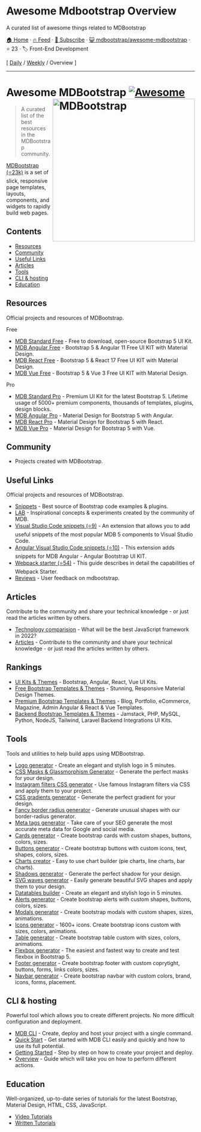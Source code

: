 # Awesome Mdbootstrap Overview

A curated list of awesome things related to MDBootstrap

[🏠 Home](/README.md) · [🔥 Feed](https://www.trackawesomelist.com/mdbootstrap/awesome-mdbootstrap/rss.xml) · [📮 Subscribe](https://trackawesomelist.us17.list-manage.com/subscribe?u=d2f0117aa829c83a63ec63c2f&id=36a103854c) · [😺 mdbootstrap/awesome-mdbootstrap](https://github.com/mdbootstrap/awesome-mdbootstrap) · ⭐ 23 · 🏷️ Front-End Development

[ [Daily](/content/mdbootstrap/awesome-mdbootstrap/README.md) / [Weekly](/content/mdbootstrap/awesome-mdbootstrap/week/README.md) / Overview ]

---

# Awesome MDBootstrap [![Awesome](https://awesome.re/badge.svg)](https://github.com/sindresorhus/awesome) [<img src="https://mdbootstrap.com/img/Marketing/general/logo/huge/mdb.png" width="380" align="right" alt="MDBootstrap">](https://mdbootstrap.com)

> A curated list of the best resources in the MDBootstrap community.

[MDBootstrap (⭐23k)](https://github.com/mdbootstrap/mdb-ui-kit) is a set of slick, responsive page templates, layouts, components, and widgets to rapidly build web pages.

## Contents

*   [Resources](#resources)
*   [Community](#community)
*   [Useful Links](#useful-links)
*   [Articles](#articles)
*   [Tools](#tools)
*   [CLI & hosting](#cli--hosting)
*   [Education](#education)

## Resources

Official projects and resources of MDBootstrap.

Free

*   [MDB Standard Free](https://mdbootstrap.com/docs/standard/) - Free to download, open-source Bootstrap 5 UI Kit.
*   [MDB Angular Free](https://mdbootstrap.com/docs/angular/) - Bootstrap 5 & Angular 11 Free UI KIT with Material Design.
*   [MDB React Free](https://mdbootstrap.com/docs/react/) - Bootstrap 5 & React 17 Free UI KIT with Material Design.
*   [MDB Vue Free](https://mdbootstrap.com/docs/vue/) - Bootstrap 5 & Vue 3 Free UI KIT with Material Design.

Pro

*   [MDB Standard Pro](https://mdbootstrap.com/docs/standard/pro/) - Premium UI Kit for the latest Bootstrap 5. Lifetime usage of 5000+ premium components, thousands of templates, plugins, design blocks.
*   [MDB Angular Pro](https://mdbootstrap.com/docs/angular/pro/) - Material Design for Bootstrap 5 with Angular.
*   [MDB React Pro](https://mdbootstrap.com/docs/react/pro/) - Material Design for Bootstrap 5 with React.
*   [MDB Vue Pro](https://mdbootstrap.com/docs/vue/pro/) - Material Design for Bootstrap 5 with Vue.

## Community

*   Projects created with MDBootstrap.

## Useful Links

Official projects and resources of MDBootstrap.

*   [Snippets](https://mdbootstrap.com/snippets/) - Best source of Bootstrap code examples & plugins.
*   [LAB](https://mdbootstrap.com/docs/standard/lab/) - Inspirational concepts & experiments created by the community of MDB.
*   [Visual Studio Code snippets (⭐9)](https://github.com/mdbootstrap/MDB-VSCode-snippets) - An extension that allows you to add useful snippets of the most popular MDB 5 components to Visual Studio Code.
*   [Angular Visual Studio Code snippets (⭐10)](https://github.com/mdbootstrap/mdb-angular-vscode-snippets) - This extension adds snippets for MDB Angular - Angular Bootstrap UI KIT.
*   [Webpack starter (⭐54)](https://github.com/mdbootstrap/mdb-webpack-starter) - This guide describes in detail the capabilities of Webpack Starter.
*   [Reviews](https://www.g2.com/products/material-design-for-bootstrap/reviews) - User feedback on mdbootstrap.

## Articles

Contribute to the community and share your technical knowledge - or just read the articles written by others.

*   [Technology comparision](https://mdbootstrap.com/docs/technology-comparison/) - What will be the best JavaScript framework in 2022?
*   [Articles](https://mdbootstrap.com/articles/) - Contribute to the community and share your technical knowledge - or just read the articles written by others.

## Rankings

*   [UI Kits & Themes](https://mdbootstrap.com/publications/ui-kits/) - Bootstrap, Angular, React, Vue UI Kits.
*   [Free Bootstrap Templates & Themes](https://mdbootstrap.com/publications/free-templates/) - Stunning, Responsive Material Design Themes.
*   [Premium Bootstrap Templates & Themes](https://mdbootstrap.com/publications/templates/) - Blog, Portfolio, eCommerce, Magazine, Admin Angular & React & Vue Templates.
*   [Backend Bootstrap Templates & Themes](https://mdbootstrap.com/publications/backend/) - Jamstack, PHP, MySQL, Python, NodeJS, Tailwind, Laravel Backend Integrations UI Kits.

## Tools

Tools and utilities to help build apps using MDBootstrap.

*   [Logo generator](https://mdbootstrap.com/docs/standard/tools/design/logo-generator/) - Create an elegant and stylish logo in 5 minutes.
*   [CSS Masks & Glassmorphism Generator](https://mdbootstrap.com/docs/standard/tools/design/masks/) - Generate the perfect masks for your design.
*   [Instagram filters CSS generator](https://mdbootstrap.com/docs/standard/tools/design/instagram-filters/) - Use famous Instagram filters via CSS and apply them to your project.
*   [CSS gradients generator](https://mdbootstrap.com/docs/standard/tools/design/gradients/) - Generate the perfect gradient for your design.
*   [Fancy border radius generator](https://mdbootstrap.com/docs/standard/tools/design/fancy-border-radius/) - Generate unusual shapes with our border-radius generator.
*   [Meta tags generator](https://mdbootstrap.com/docs/standard/tools/builders/meta-tags/) - Take care of your SEO generate the most accurate meta data for Google and social media.
*   [Cards generator](https://mdbootstrap.com/docs/standard/tools/builders/cards/) - Create bootstrap cards with custom shapes, buttons, colors, sizes.
*   [Buttons generator](https://mdbootstrap.com/docs/standard/tools/builders/buttons/) - Create bootstrap buttons with custom icons, text, shapes, colors, sizes.
*   [Charts creator](https://mdbootstrap.com/docs/standard/tools/builders/charts/) - Easy to use chart builder (pie charts, line charts, bar charts).
*   [Shadows generator](https://mdbootstrap.com/docs/standard/tools/design/shadows/) - Generate the perfect shadow for your design.
*   [SVG waves generator](https://mdbootstrap.com/docs/standard/tools/design/waves/) - Easily generate beautiful SVG shapes and apply them to your design.
*   [Datatables builder](https://mdbootstrap.com/docs/standard/tools/builders/datatables/) - Create an elegant and stylish logo in 5 minutes.
*   [Alerts generator](https://mdbootstrap.com/docs/standard/tools/builders/alerts/) - Create bootstrap alerts with custom shapes, buttons, colors, sizes.
*   [Modals generator](https://mdbootstrap.com/docs/standard/tools/builders/modals/) - Create bootstrap modals with custom shapes, sizes, animations.
*   [Icons generator](https://mdbootstrap.com/docs/standard/tools/builders/icons/) - 1600+ icons. Create bootstrap icons custom with sizes, colors, animations.
*   [Table generator](https://mdbootstrap.com/docs/standard/tools/builders/table/) - Create bootstrap table custom with sizes, colors, animations.
*   [Flexbox generator](https://mdbootstrap.com/docs/standard/tools/builders/flexbox/) - The easiest and fastest way to create and test flexbox in Bootstrap 5.
*   [Footer generator](https://mdbootstrap.com/docs/standard/tools/builders/footer/) - Create bootstrap footer with custom coprytight, buttons, forms, links colors, sizes.
*   [Navbar generator](https://mdbootstrap.com/docs/standard/tools/builders/navbar/) - Create bootstrap navbar with custom colors, brand, icons, forms, placement.

## CLI & hosting

Powerful tool which allows you to create different projects. No more difficult configuration and deployment.

*   [MDB CLI](https://mdbootstrap.com/docs/standard/cli/) - Create, deploy and host your project with a single command.
*   [Quick Start](https://mdbootstrap.com/docs/standard/cli/quick-start/) - Get started with MDB CLI easily and quickly and how to use its full potential.
*   [Getting Started](https://mdbootstrap.com/docs/standard/cli/getting-started/) - Step by step on how to create your project and deploy.
*   [Overview](https://mdbootstrap.com/docs/standard/cli/overview/) - Guide which will take you on how to perform different actions.

## Education

Well-organized, up-to-date series of tutorials for the latest Bootstrap, Material Design, HTML, CSS, JavaScript.

*   [Video Tutorials](https://www.youtube.com/channel/UC5CF7mLQZhvx8O5GODZAhdA)
*   [Written Tutorials](https://mdbootstrap.com/docs/standard/getting-started/)

